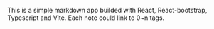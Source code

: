 This is a simple markdown app builded with React, React-bootstrap, Typescript and Vite.
Each note could link to 0~n tags.
